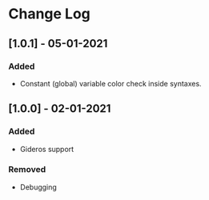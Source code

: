 # Change Log
## [1.0.1] - 05-01-2021

### Added
- Constant (global) variable color check inside syntaxes.

## [1.0.0] - 02-01-2021
### Added
- Gideros support

### Removed
- Debugging
